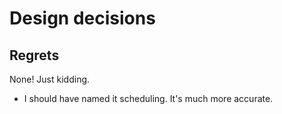 Design decisions
================

Regrets
-------
None! Just kidding.
* I should have named it scheduling. It's much more accurate.
